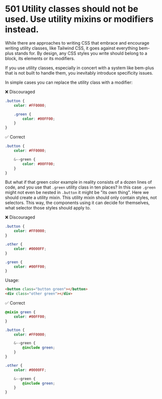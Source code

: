 # 501 Utility classes should not be used. Use utility mixins or modifiers instead.

While there are approaches to writing CSS that embrace and encourage writing utility classes, like Tailwind CSS, it goes against everything bem-plus stands for. By design, any CSS styles you write should belong to a block, its elements or its modifiers.

If you use utility classes, especially in concert with a system like bem-plus that is not built to handle them, you inevitably introduce specificity issues.

In simple cases you can replace the utility class with a modifier:

❌ Discouraged
```scss
.button {
    color: #FF0000;

    .green {
        color: #00FF00;
    }
}
```

✅ Correct
```scss
.button {
    color: #FF0000;

    &--green {
        color: #00FF00;
    }
}
```

But what if that green color example in reality consists of a dozen lines of code, and you use that `.green` utility class in ten places? In this case `.green` might not even be nested in `.button` it might be "its own thing". Here we should create a utility mixin. This utility mixin should only contain styles, not selectors. This way, the components using it can decide for themselves, what selector those styles should apply to.

❌ Discouraged
```scss
.button {
    color: #FF0000;
}

.other {
    color: #0000FF;
}

.green {
    color: #00FF00;
}
```
Usage:
```html
<button class="button green"></button>
<div class="other green"></div>
```

✅ Correct
```scss
@mixin green {
    color: #00FF00;
}

.button {
    color: #FF0000;

    &--green {
        @include green;
    }
}

.other {
    color: #0000FF;

    &--green {
        @include green;
    }
}
```
